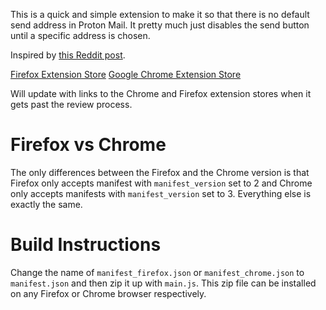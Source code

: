 This is a quick and simple extension to make it so that there is no default send address in Proton Mail.
It pretty much just disables the send button until a specific address is chosen.

Inspired by [this Reddit post](https://old.reddit.com/r/ProtonMail/comments/vnhdyh/possibility_to_not_set_any_default_address/).

[Firefox Extension Store](https://addons.mozilla.org/en-US/firefox/addon/protonmail-no-default-sender/)
[Google Chrome Extension Store](https://chrome.google.com/webstore/detail/protonmail-no-default-sen/kdaefaiohdhccnebmpncdladmlgfbbip)

Will update with links to the Chrome and Firefox extension stores when it gets past the review process. 

# Firefox vs Chrome
The only differences between the Firefox and the Chrome version is that Firefox only accepts manifest with `manifest_version` set to 2 and Chrome only accepts manifests with `manifest_version` set to 3. Everything else is exactly the same. 

# Build Instructions
Change the name of `manifest_firefox.json` or `manifest_chrome.json` to `manifest.json` and then zip it up with `main.js`. This zip file can be installed on any Firefox or Chrome browser respectively. 
